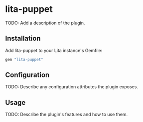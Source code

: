 # lita-puppet

TODO: Add a description of the plugin.

## Installation

Add lita-puppet to your Lita instance's Gemfile:

``` ruby
gem "lita-puppet"
```

## Configuration

TODO: Describe any configuration attributes the plugin exposes.

## Usage

TODO: Describe the plugin's features and how to use them.
